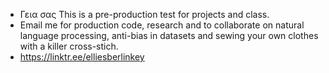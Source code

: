 - Γεια σας This is a pre-production test for projects and class.
- Email me for production code, research and to collaborate on natural language processing, anti-bias in datasets and sewing your own clothes with a killer cross-stich.
- https://linktr.ee/elliesberlinkey
 
<!---
This `README.md` appears on your GitHub profile.
You can click the Preview link to take a look at your changes.
--->
